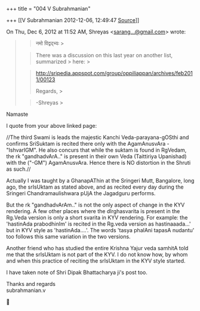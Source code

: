 +++
title = "004 V Subrahmanian"

+++
[[V Subrahmanian	2012-12-06, 12:49:47 [Source](https://groups.google.com/g/bvparishat/c/MFZIQ354_yQ)]]



On Thu, Dec 6, 2012 at 11:52 AM, Shreyas \<[sarang...@gmail.com]()\> wrote:  

> 
> >   
> > 
> > 
> > नमो विद्वद्भ्यः >
> 
> > 
> >   
> > 
> > 
> > There was a discussion on this last year on another list, summarized > here: >
> 
> > 
> > <http://sripedia.appspot.com/group/oppiliappan/archives/feb2011/00123>  
> > 
> > 
> >   
> > 
> > 
> > Regards, >
> 
> > 
> > -Shreyas >
> 

  
Namaste  
  
I quote from your above linked page:  
  
//The third Swami is leads the majestic Kanchi Veda-parayana-gOSthi and confirms SriSuktam is recited there only with the AgamAnusvAra - "IshvarIGM". He also concurs that while the suktam is found in RgVedam, the rk "gandhadvArA.." is present in their own Veda (Taittiriya Upanishad) with the ("-GM") AgamAnusvAra. Hence there is NO distortion in the Shruti as such.//  
  
Actually I was taught by a GhanapAThin at the Sringeri Mutt, Bangalore, long ago, the srIsUktam as stated above, and as recited every day during the Sringeri Chandramaulishwara pUjA the Jagadguru performs.  
  
But the rk "gandhadvArAm.." is not the only aspect of change in the KYV rendering. A few other places where the dIrghasvarita is present in the Rg.Veda version is only a short svarita in KYV rendering. For example: the 'hastinAda prabodhinIm' is recited in the Rg.veda version as hastinaaada...' but in KYV style as 'hastinAda....'. The words 'tasya phalAni tapasA nudantu' too follows this same variation in the two versions.  
  
  
Another friend who has studied the entire Krishna Yajur veda samhitA told me that the srIsUktam is not part of the KYV. I do not know how, by whom and when this practice of reciting the srIsUktam in the KYV style started.  
  
I have taken note of Shri Dipak Bhattacharya ji's post too.  
  
Thanks and regards  
subrahmanian.v  



